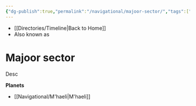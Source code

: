 ```yaml
---
{"dg-publish":true,"permalink":"/navigational/majoor-sector/","tags":["map","sector","expansion","unfinished"],"dgHomeLink":false}
---
```


- [[Directories/Timeline\|Back to Home]]
- Also known as 

# Majoor sector
Desc

**Planets**
- [[Navigational/M'haeli\|M'haeli]]
